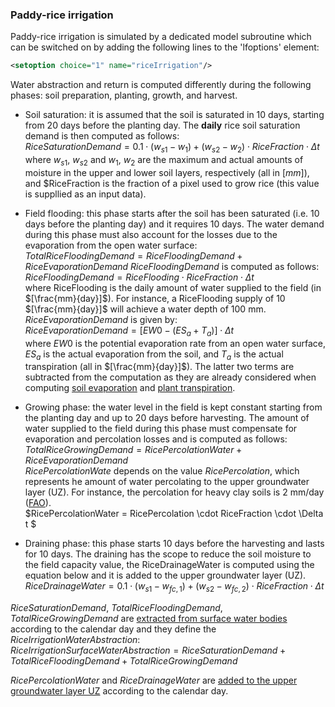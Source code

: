 ### Paddy-rice irrigation

Paddy-rice irrigation is simulated by a dedicated model subroutine which can be switched on by adding the following lines to the 'lfoptions' element:

```xml
<setoption choice="1" name="riceIrrigation"/>
```
Water abstraction and return is computed differently during the following phases: soil preparation, planting, growth, and harvest. 
* Soil saturation: it is assumed that the soil is saturated in 10 days, starting from 20 days before the planting day. The **daily** rice soil saturation demand is then computed as follows:
<br>$RiceSaturationDemand = 0.1 \cdot (w_{s1} - w_1)+(w_{s2} - w_2) \cdot RiceFraction \cdot \Delta t$
<br>where $w_{s1}$, $w_{s2}$ and $w_1$, $w_2$ are the maximum and actual amounts of moisture in the upper and lower soil layers, respectively (all in $[mm]$), and $RiceFraction is the fraction of a pixel used to grow rice (this value is suppllied as an input data).

* Field flooding: this phase starts after the soil has been saturated (i.e. 10 days before the planting day) and it requires 10 days. The water demand during this phase must also account for the losses due to the evaporation from the open water surface:
<br>$TotalRiceFloodingDemand = RiceFloodingDemand + RiceEvaporationDemand$
$RiceFloodingDemand$ is computed as follows:
<br>$RiceFloodingDemand = RiceFlooding \cdot RiceFraction \cdot \Delta t$
<br>where RiceFlooding is the daily amount of water supplied to the field (in $[\frac{mm}{day}]$). For instance, a RiceFlooding supply of 10 $[\frac{mm}{day}]$ will achieve a water depth of 100 mm. 
$RiceEvaporationDemand$ is given by:
<br>$RiceEvaporationDemand = [EW0 - (ES_a+ T_a)] \cdot \Delta t$ 
<br>where $EW0$ is the potential evaporation rate from an open water surface, $ES_a$ is the actual evaporation from the soil, and $T_a$ is the actual transpiration (all in $[\frac{mm}{day}]$). The latter two terms are subtracted from the computation as they are already considered when computing [soil evaporation](https://ec-jrc.github.io/lisflood-model/2_08_stdLISFLOOD_soil-evaporation/) and [plant transpiration](https://ec-jrc.github.io/lisflood-model/2_07_stdLISFLOOD_plant-water-uptake/). 

* Growing phase: the water level in the field is kept constant starting from the planting day and up to 20 days before harvesting. The amount of water supplied to the field during this phase must compensate for evaporation and percolation losses and is computed as follows:
<br>$TotalRiceGrowingDemand = RicePercolationWater + RiceEvaporationDemand$
<br>$RicePercolationWate$ depends on the value $RicePercolation$, which represents he amount of water percolating to the upper groundwater layer (UZ). For instance, the percolation for heavy clay soils is 2 mm/day ([FAO](http://www.fao.org/3/a-s8376e.pdf)).
<br>$RicePercolationWater = RicePercolation \cdot RiceFraction \cdot \Delta t $

* Draining phase: this phase starts 10 days before the harvesting and lasts for 10 days. The draining has the scope to reduce the soil moisture to the field capacity value, the RiceDrainageWater is computed using the equation below and it is added to the upper groundwater layer (UZ).
<br>$RiceDrainageWater = 0.1 \cdot (w_{s1} - w_{fc,1})+(w_{s2} - w_{fc,2}) \cdot RiceFraction \cdot \Delta t$

$RiceSaturationDemand$, $TotalRiceFloodingDemand$, $TotalRiceGrowingDemand$ are [extracted from surface water bodies](https://ec-jrc.github.io/lisflood-model/2_18_stdLISFLOOD_water-use/) according to the calendar day and they define the $RiceIrrigationWaterAbstraction$:
<br>$RiceIrrigationSurfaceWaterAbstraction = RiceSaturationDemand + TotalRiceFloodingDemand + TotalRiceGrowingDemand$

$RicePercolationWater$ and $RiceDrainageWater$ are [added to the upper groundwater layer UZ](https://ec-jrc.github.io/lisflood-model/2_13_stdLISFLOOD_groundwater/) according to the calendar day.


